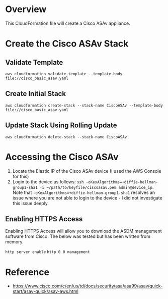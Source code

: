 # Overview

This CloudFormation file will create a Cisco ASAv appliance.

# Create the Cisco ASAv Stack

## Validate Template

`aws cloudformation validate-template --template-body file://cisco_basic_asav.yaml`

## Create Initial Stack
`aws cloudformation create-stack --stack-name CiscoASAv --template-body file://cisco_basic_asav.yaml`

## Update Stack Using Rolling Update
`aws cloudformation delete-stack --stack-name CiscoASAv`

# Accessing the Cisco ASAv

1. Locate the Elastic IP of the Cisco ASAv device (I used the AWS Console for this)
2. Login to the device as follows: `ssh -oKexAlgorithms=+diffie-hellman-group1-sha1 -i ~/path/to/keyfile/ciscoasav.pem admin@device_ip`. Note that `-oKexAlgorithms=+diffie-hellman-group1-sha1` resolves an issue where you are not able to login to the device - I did not investigate this issue deeply.

## Enabling HTTPS Access

Enabling HTTPS Access will allow you to download the ASDM management software from Cisco. The below was tested but has been written from memory.

`http server enable`
`http 0 0 management`

# Reference

- https://www.cisco.com/c/en/us/td/docs/security/asa/asa99/asav/quick-start/asav-quick/asav-aws.html
